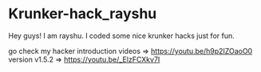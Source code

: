 # Krunker-hack_rayshu
Hey guys!
I am rayshu. I coded some nice krunker hacks just for fun.

go check my hacker introduction videos => https://youtu.be/h9p2IZOaoO0
version v1.5.2 => https://youtu.be/_ElzFCXkv7I
